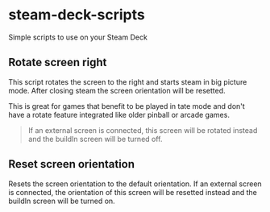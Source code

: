 # steam-deck-scripts

Simple scripts to use on your Steam Deck

## Rotate screen right

This script rotates the screen to the right and starts steam in big picture mode.
After closing steam the screen orientation will be resetted.

This is great for games that benefit to be played in tate mode and don't have a rotate feature integrated like older pinball or arcade games.

> If an external screen is connected, this screen will be rotated instead and the buildIn screen will be turned off.

## Reset screen orientation

Resets the screen orientation to the default orientation.
If an external screen is connected, the orientation of this screen will be resetted instead and the buildIn screen will be turned on.

